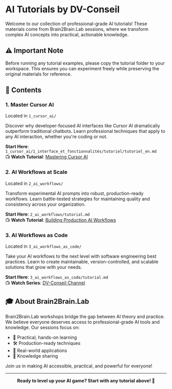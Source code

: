 # AI Tutorials by DV-Conseil

Welcome to our collection of professional-grade AI tutorials! These materials come from Brain2Brain.Lab sessions, where we transform complex AI concepts into practical, actionable knowledge.

## ⚠️ Important Note

Before running any tutorial examples, please copy the tutorial folder to your workspace. This ensures you can experiment freely while preserving the original materials for reference.

## 🎯 Contents

### 1. Master Cursor AI
Located in `1_cursor_ai/`

Discover why developer-focused AI interfaces like Cursor AI dramatically outperform traditional chatbots. Learn professional techniques that apply to any AI interaction, whether you're coding or not.

**Start Here**: `1_cursor_ai/1_interface_et_fonctionnalités/tutoriel/tutoriel_en.md`  
📺 **Watch Tutorial**: [Mastering Cursor AI](https://www.youtube.com/watch?v=niPQvA7uxxk)

### 2. AI Workflows at Scale
Located in `2_ai_workflows/`

Transform experimental AI prompts into robust, production-ready workflows. Learn battle-tested strategies for maintaining quality and consistency across your organization.

**Start Here**: `2_ai_workflows/tutorial.md`  
📺 **Watch Tutorial**: [Building Production AI Workflows](https://youtu.be/YRzHOVCkmA0)

### 3. AI Workflows as Code
Located in `3_ai_workflows_as_code/`

Take your AI workflows to the next level with software engineering best practices. Learn to create maintainable, version-controlled, and scalable solutions that grow with your needs.

**Start Here**: `3_ai_workflows_as_code/tutorial.md`  
📺 **Watch Series**: [DV-Conseil Channel](https://www.youtube.com/@A-Iswiss)

## 🎓 About Brain2Brain.Lab

Brain2Brain.Lab workshops bridge the gap between AI theory and practice. We believe everyone deserves access to professional-grade AI tools and knowledge. Our sessions focus on:

- 🚀 Practical, hands-on learning
- 🛠️ Production-ready techniques
- 🎯 Real-world applications
- 🤝 Knowledge sharing

Join us in making AI accessible, practical, and powerful for everyone!

---

<div align="center">
  <b>Ready to level up your AI game? Start with any tutorial above! 🚀</b>
</div>

